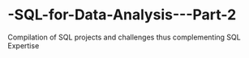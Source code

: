 # -SQL-for-Data-Analysis---Part-2
Compilation of SQL projects and challenges thus complementing SQL Expertise
